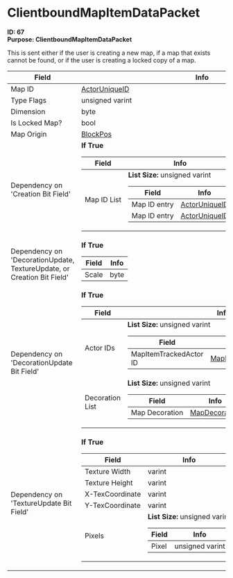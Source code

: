 # ClientboundMapItemDataPacket

**ID: 67**  
**Purpose: ClientboundMapItemDataPacket**  

This is sent either if the user is creating a new map, if a map that exists cannot be found, or if the user is creating a locked copy of a map.

<table><thead><tr><th>Field</th><th>Info</th></tr></thead><tbody>
<tr><td>Map ID</td><td><a href="../types/ActorUniqueID.md">ActorUniqueID</a></td></tr>
<tr><td>Type Flags</td><td>unsigned varint</td></tr>
<tr><td>Dimension</td><td>byte</td></tr>
<tr><td>Is Locked Map?</td><td>bool</td></tr>
<tr><td>Map Origin</td><td><a href="../types/BlockPos.md">BlockPos</a></td></tr>
<tr><td>Dependency on 'Creation Bit Field'</td><td><b>If True</b><br>
  <table><thead><tr><th>Field</th><th>Info</th></tr></thead><tbody>
  <tr><td>Map ID List</td><td><b>List Size:</b> unsigned varint
    <table><thead><tr><th>Field</th><th>Info</th></tr></thead><tbody>
    <tr><td>Map ID entry</td><td><a href="../types/ActorUniqueID.md">ActorUniqueID</a></td></tr>
    <tr><td>Map ID entry</td><td><a href="../types/ActorUniqueID.md">ActorUniqueID</a></td></tr>
    </tbody></table></td></tr>
  </tbody></table></td></tr>
<tr><td>Dependency on 'DecorationUpdate, TextureUpdate, or Creation Bit Field'</td><td><b>If True</b><br>
  <table><thead><tr><th>Field</th><th>Info</th></tr></thead><tbody>
  <tr><td>Scale</td><td>byte</td></tr>
  </tbody></table></td></tr>
<tr><td>Dependency on 'DecorationUpdate Bit Field'</td><td><b>If True</b><br>
  <table><thead><tr><th>Field</th><th>Info</th></tr></thead><tbody>
  <tr><td>Actor IDs</td><td><b>List Size:</b> unsigned varint
    <table><thead><tr><th>Field</th><th>Info</th></tr></thead><tbody>
    <tr><td>MapItemTrackedActor ID</td><td><a href="../types/MapItemTrackedActor_UniqueId.md">MapItemTrackedActor::UniqueId</a></td></tr>
    </tbody></table></td></tr>
  <tr><td>Decoration List</td><td><b>List Size:</b> unsigned varint
    <table><thead><tr><th>Field</th><th>Info</th></tr></thead><tbody>
    <tr><td>Map Decoration</td><td><a href="../types/MapDecoration.md">MapDecoration</a></td></tr>
    </tbody></table></td></tr>
  </tbody></table></td></tr>
<tr><td>Dependency on 'TextureUpdate Bit Field'</td><td><b>If True</b><br>
  <table><thead><tr><th>Field</th><th>Info</th></tr></thead><tbody>
  <tr><td>Texture Width</td><td>varint</td></tr>
  <tr><td>Texture Height</td><td>varint</td></tr>
  <tr><td>X-TexCoordinate</td><td>varint</td></tr>
  <tr><td>Y-TexCoordinate</td><td>varint</td></tr>
  <tr><td>Pixels</td><td><b>List Size:</b> unsigned varint
    <table><thead><tr><th>Field</th><th>Info</th></tr></thead><tbody>
    <tr><td>Pixel</td><td>unsigned varint</td></tr>
    </tbody></table></td></tr>
  </tbody></table></td></tr>
</tbody></table>